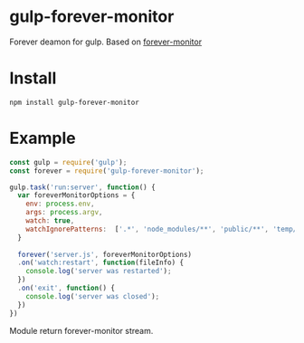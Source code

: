 # gulp-forever-monitor
Forever deamon for gulp. Based on [forever-monitor](https://github.com/foreverjs/forever-monitor)

# Install 
`npm install gulp-forever-monitor`

# Example
```js
const gulp = require('gulp');
const forever = require('gulp-forever-monitor');

gulp.task('run:server', function() {
  var foreverMonitorOptions = { 
    env: process.env,
    args: process.argv,
    watch: true, 
    watchIgnorePatterns:  ['.*', 'node_modules/**', 'public/**', 'temp/**']
  }
  
  forever('server.js', foreverMonitorOptions)  
  .on('watch:restart', function(fileInfo) { 
    console.log('server was restarted');          
  })
  .on('exit', function() {
    console.log('server was closed');
  })
})
```

Module return forever-monitor stream. 

